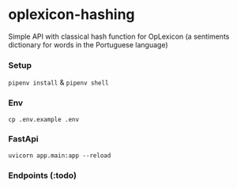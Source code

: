 # oplexicon-hashing
Simple API with classical hash function for OpLexicon (a sentiments dictionary for words in the Portuguese language)

### Setup
`pipenv install` & `pipenv shell`

### Env
```shell
cp .env.example .env
```
### FastApi
```shell
uvicorn app.main:app --reload
```

### Endpoints (:todo)
